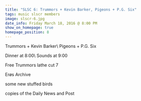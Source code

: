 ```yaml
---
title: "SLSC 6: Trummors + Kevin Barker, Pigeons + P.G. Six"
tags: music slscr members
image: slscr-6.jpg
date_info: Friday March 18, 2016 @ 8:00 PM
show_on_homepage: true
homepage_position: 8
---
```


Trummors + Kevin Barker\\
Pigeons + P.G. Six

Dinner at 8:00\\
Sounds at 9:00

Free Trummors lathe cut 7

Erøs Archive

some new stuffed birds

copies of the Daily News and Post
